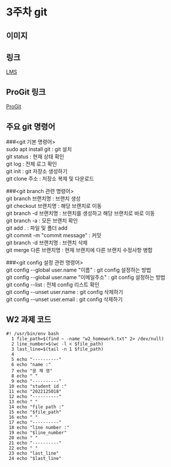 # 3주차 git
         
## 이미지

## 링크
[LMS](https://lms.kau.ac.kr/)
   
## ProGit 링크
[ProGit](https://git-scm.com/book/ko/v2)
   
## 주요 git 명령어
###<git 기본 명령어>   
sudo apt install git : git 설치   
git status : 현재 상태 확인   
git log : 전체 로그 확인   
git init : git 저장소 생성하기   
git clone 주소 : 저장소 복제 및 다운로드   
   
###<git branch 관련 명령어>   
git branch 브랜치명 : 브랜치 생성   
git checkout 브랜치명 : 해당 브랜치로 이동   
git branch -d 브랜치명 : 브랜치를 생성하고 해당 브랜치로 바로 이동   
git branch -a : 모든 브랜치 확인   
git add . : 파일 및 폴더 add   
git commit -m "commit message" : 커밋   
git branch -d 브랜치명 : 브랜치 삭제   
git merge 다른 브랜치명 : 현재 브랜치에 다른 브랜치 수정사항 병합   
   
###<git config 설정 관련 명령어>   
git config --global user.name "이름" : git config 설정하는 방법   
git config --global user.name "이메일주소" : git config 설정하는 방법   
git config --list : 전체 config 리스트 확인   
git config --unset user.name : git config 삭제하기   
git config --unset user.email : git config 삭제하기   
    
## W2 과제 코드
```
#! /usr/bin/env bash
  1 file_path=$(find ~ -name "w2_homework.txt" 2> /dev/null)
  2 line_number=$(wc -l < $file_path)
  3 last_line=$(tail -n 1 $file_path)
  4
  5 echo "----------"
  6 echo "name :"
  7 echo "문 채 영"
  8 echo " "
  9 echo "----------"
 10 echo "student id :"
 11 echo "2022125018"
 12 echo "----------"
 13 echo " "
 14 echo "file path :"
 15 echo "$file_path"
 16 echo " "
 17 echo "----------"
 18 echo "line number :"
 19 echo "$line_number"
 20 echo " "
 21 echo "----------"
 22 echo " "
 23 echo "last_line"
 24 echo "$last_line"
   
```
